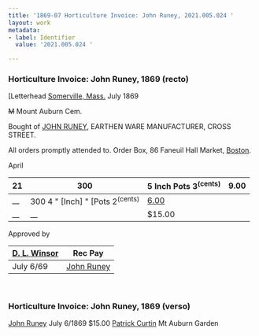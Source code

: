 ```yaml
---
title: '1869-07 Horticulture Invoice: John Runey, 2021.005.024 '
layout: work
metadata:
- label: Identifier
  value: '2021.005.024 '

---
```

<div class="pages">
<div id="page-1381259">
<h3><a name="page-1381259">Horticulture Invoice: John Runey, 1869 (recto)</a></h3>
<div class="page-content">
<p>[Letterhead <a href='/pages/subjects/55343' title='Somerville, MA'>Somerville, Mass.</a>       <date when='1869-07'>July 1869</date></p>
<p><del>M</del> Mount Auburn Cem.</p>
<p>Bought of <a href='/pages/subjects/93776' title='Runey, John'>JOHN RUNEY</a>,<span class='line-break'> </span>EARTHEN WARE MANUFACTURER,<span class='line-break'> </span>CROSS STREET.</p>
<p>All orders promptly attended to.  Order Box, 86 Faneuil Hall Market, <a href='/pages/subjects/52559' title='Boston, MA'>Boston</a>.</p>
<p>April<span class='line-break'> </span><table class='tabular'><thead><span class='line-break'> </span><tr><th>21</th> <th>300</th> <th>5 Inch  Pots  3<sup>(cents)</sup></th> <th>9.00<span class='line-break'> </span></th></tr></thead> <tbody> <tr><td>__</td> <td>300     4   " [Inch]          " [Pots     2<sup>(cents)</sup></td> <td><u>6.00</u></td> </tr> <tr><td>__</td> <td>__</td> <td>$15.00</td> </tr> </tbody> </table> Approved by<span class='line-break'> </span><table class='tabular'><thead><span class='line-break'> </span><tr><th><a href='/pages/subjects/55278' title='Winsor, Daniel L., Capt.'>D. L.  Winsor</a></th> <th>Rec  Pay<span class='line-break'> </span></th></tr></thead> <tbody> <tr><td><date when='1869-07-06'>July 6/69 </date></td> <td><a href='/pages/subjects/93776' title='Runey, John'>John Runey</a></td> </tr> </tbody> </table></p>
</div>
</div>
<br />
<div id="page-1381260">
<h3><a name="page-1381260">Horticulture Invoice: John Runey, 1869 (verso)</a></h3>
<div class="page-content">
<p><a href='/pages/subjects/93776' title='Runey, John'>John Runey</a><span class='line-break'> </span><date when='1869-07-06'>July 6/1869</date><span class='line-break'> </span>$15.00<span class='line-break'> </span><a href='/pages/subjects/95141' title='Curtin, Patrick'>Patrick Curtin</a><span class='line-break'> </span>Mt Auburn Garden</p>
</div>
</div>
<br />
</div>
